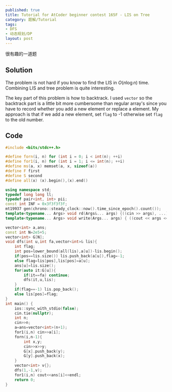 ```yaml
---
published: true
title: Tutorial for AtCoder beginner contest 165F - LIS on Tree
category: 题解/Tutorial
tags:
- DFS
- 动态规划/DP
layout: post
---
```

很有趣的一道题
<!-- more -->

## Solution

The problem is not hard if you know to find the LIS in $O(n\log n)$ time. Combining LIS and tree problem is quite interesting.

The key part of this problem is how to backtrack. I used `vector` so the backtrack part is a little bit more cumbersome than regular array's since you have to record whether you add a new element or replace a element. My approach is that if we add a new element, set `flag` to -1 otherwise set `flag` to the old number.

## Code

```cpp
#include <bits/stdc++.h>

#define forn(i, n) for (int i = 0; i < int(n); ++i)
#define for1(i, n) for (int i = 1; i <= int(n); ++i)
#define ms(a, x) memset(a, x, sizeof(a))
#define F first
#define S second
#define all(x) (x).begin(),(x).end()

using namespace std;
typedef long long ll;
typedef pair<int, int> pii;
const int INF = 0x3f3f3f3f;
mt19937 gen(chrono::steady_clock::now().time_since_epoch().count());
template<typename... Args> void rd(Args&... args) {((cin >> args), ...);}
template<typename... Args> void write(Args... args) { ((cout << args << " "), ...); cout<<endl;}

vector<int> a,ans;
const int N=2e5+5;
vector<int> G[N];
void dfs(int u,int fa,vector<int>& lis){
    int flag;
    int pos=lower_bound(all(lis),a[u])-lis.begin();
    if(pos==lis.size()) lis.push_back(a[u]),flag=-1;
    else flag=lis[pos],lis[pos]=a[u];
    ans[u]=lis.size();
    for(auto it:G[u]){
        if(it==fa) continue;
        dfs(it,u,lis);
    }
    if(flag==-1) lis.pop_back();
    else lis[pos]=flag;
}
int main() {
    ios::sync_with_stdio(false);
    cin.tie(nullptr);
    int n;
    cin>>n;
    a=ans=vector<int>(n+1);
    for1(i,n) cin>>a[i];
    forn(i,n-1){
        int x,y;
        cin>>x>>y;
        G[x].push_back(y);
        G[y].push_back(x);
    }
    vector<int> v{};
    dfs(1,-1,v);
    for1(i,n) cout<<ans[i]<<endl;
    return 0;
}
```
